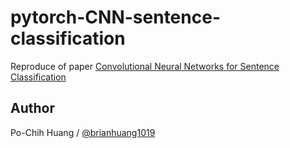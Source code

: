 # pytorch-CNN-sentence-classification
Reproduce of paper [Convolutional Neural Networks for Sentence Classification](http://www.aclweb.org/anthology/D14-1181)


## Author
Po-Chih Huang / [@brianhuang1019](http://brianhuang1019.github.io/)
